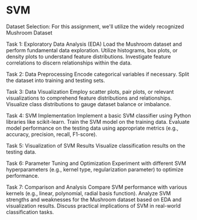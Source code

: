 # SVM
Dataset Selection:
For this assignment, we'll utilize the widely recognized Mushroom Dataset

Task 1: Exploratory Data Analysis (EDA)
Load the Mushroom dataset and perform fundamental data exploration.
Utilize histograms, box plots, or density plots to understand feature distributions.
Investigate feature correlations to discern relationships within the data.

Task 2: Data Preprocessing
Encode categorical variables if necessary.
Split the dataset into training and testing sets.

Task 3: Data Visualization
Employ scatter plots, pair plots, or relevant visualizations to comprehend feature distributions and relationships.
Visualize class distributions to gauge dataset balance or imbalance.

Task 4: SVM Implementation
Implement a basic SVM classifier using Python libraries like scikit-learn.
Train the SVM model on the training data.
Evaluate model performance on the testing data using appropriate metrics (e.g., accuracy, precision, recall, F1-score).

Task 5: Visualization of SVM Results
Visualize classification results on the testing data.

Task 6: Parameter Tuning and Optimization
Experiment with different SVM hyperparameters (e.g., kernel type, regularization parameter) to optimize performance.

Task 7: Comparison and Analysis
Compare SVM performance with various kernels (e.g., linear, polynomial, radial basis function).
Analyze SVM strengths and weaknesses for the Mushroom dataset based on EDA and visualization results.
Discuss practical implications of SVM in real-world classification tasks.
